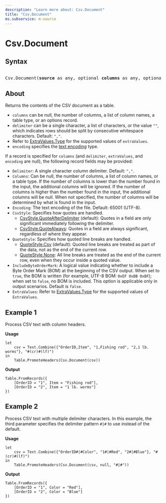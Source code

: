 ```yaml
---
description: "Learn more about: Csv.Document"
title: "Csv.Document"
ms.subservice: m-source
---
```

# Csv.Document

## Syntax

<pre> 
Csv.Document(<b>source</b> as any, optional <b>columns</b> as any, optional <b>delimiter</b> as any, optional <b>extraValues</b> as nullable number, optional <b>encoding</b> as nullable number) as table
</pre>

## About

Returns the contents of the CSV document as a table.

* `columns` can be null, the number of columns, a list of column names, a table type, or an options record.
* `delimiter` can be a single character, a list of characters, or the value `""`, which indicates rows should be split by consecutive whitespace characters. Default: `","`.
* Refer to [ExtraValues.Type](extravalues-type.md) for the supported values of `extraValues`.
* `encoding` specifies the [text encoding](textencoding-type.md) type.

If a record is specified for `columns` (and `delimiter`, `extraValues`, and `encoding` are null), the following record fields may be provided:

* `Delimiter`: A single character column delimiter. Default: `","`.
* `Columns`: Can be null, the number of columns, a list of column names, or a table type. If the number of columns is lower than the number found in the input, the additional columns will be ignored. If the number of columns is higher than the number found in the input, the additional columns will be null. When not specified, the number of columns will be determined by what is found in the input.
* `Encoding`: The text encoding of the file. Default: 65001 (UTF-8).
* `CsvStyle`: Specifies how quotes are handled.
  * [CsvStyle.QuoteAfterDelimiter](csvstyle-type.md) (default): Quotes in a field are only significant immediately following the delimiter.
  * [CsvStyle.QuoteAlways](csvstyle-type.md): Quotes in a field are always significant, regardless of where they appear.
* `QuoteStyle`: Specifies how quoted line breaks are handled.
  * [QuoteStyle.Csv](quotestyle-type.md) (default): Quoted line breaks are treated as part of the data, not as the end of the current row.
  * [QuoteStyle.None](quotestyle-type.md): All line breaks are treated as the end of the current row, even when they occur inside a quoted value.
* `IncludeByteOrderMark`: A logical value indicating whether to include a Byte Order Mark (BOM) at the beginning of the CSV output. When set to `true`, the BOM is written (for example, UTF-8 BOM: `0xEF 0xBB 0xBF`); when set to `false`, no BOM is included. This option is applicable only in output scenarios. Default is `false`.
* `ExtraValues`: Refer to [ExtraValues.Type](extravalues-type.md) for the supported values of `ExtraValues`.

## Example 1

Process CSV text with column headers.

**Usage**

```powerquery-m
let
    csv = Text.Combine({"OrderID,Item", "1,Fishing rod", "2,1 lb. worms"}, "#(cr)#(lf)")
in
    Table.PromoteHeaders(Csv.Document(csv))
```

**Output**

```powerquery-m
Table.FromRecords({
    [OrderID = "1", Item = "Fishing rod"],
    [OrderID = "2", Item = "1 lb. worms"]
})
```

## Example 2

Process CSV text with multiple delimiter characters. In this example, the third parameter specifies the delimiter pattern `#|#` to use instead of the default.

**Usage**

```powerquery-m
let
    csv = Text.Combine({"OrderID#|#Color", "1#|#Red", "2#|#Blue"}, "#(cr)#(lf)")
in
    Table.PromoteHeaders(Csv.Document(csv, null, "#|#"))
```

**Output**

```powerquery-m
Table.FromRecords({
    [OrderID = "1", Color = "Red"],
    [OrderID = "2", Color = "Blue"]
})
```
